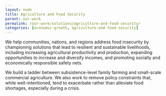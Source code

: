 ```yaml
---
layout: node
title: Agriculture and Food Security
parent: our-work
permalink: /our-work/solutions/agriculture-and-food-security/
categories: [economic-growth, agriculture-and-food-security]
---
```

We help communities, nations, and regions address food insecurity by championing solutions that lead to resilient and sustainable livelihoods, including increasing agricultural productivity and production, expanding opportunities to increase and diversify incomes, and promoting socially and economically responsible safety nets.

We build a ladder between subsistence-level family farming and small-scale commercial agriculture. We also work to remove policy constraints that, while well-intentioned, tend to exacerbate rather than alleviate food shortages, especially during a crisis.
